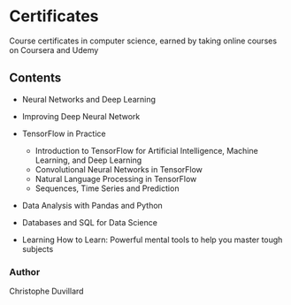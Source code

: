 # Certificates
 Course certificates in computer science, earned by taking online courses on Coursera and Udemy

## Contents

- Neural Networks and Deep Learning
- Improving Deep Neural Network

- TensorFlow in Practice
  - Introduction to TensorFlow for Artificial Intelligence, Machine Learning, and Deep Learning 
  - Convolutional Neural Networks in TensorFlow
  - Natural Language Processing in TensorFlow
  - Sequences, Time Series and Prediction

- Data Analysis with Pandas and Python
- Databases and SQL for Data Science

- Learning How to Learn: Powerful mental tools to help you master tough subjects

### Author
Christophe Duvillard
